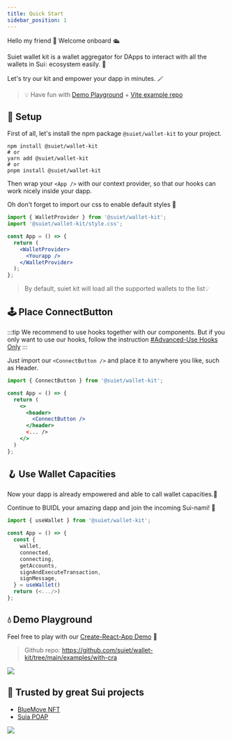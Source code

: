 ```yaml
---
title: Quick Start
sidebar_position: 1
---
```


Hello my friend 👋 Welcome onboard 🛳

Suiet wallet kit is a wallet aggregator for DApps to interact with all the wallets in Sui💧 ecosystem easily. 🥳

Let's try our kit and empower your dapp in minutes. 🪄

> 💡 Have fun with [Demo Playground](https://wallet-kit-demo.vercel.app/) + [Vite example repo](https://github.com/suiet/wallet-kit/tree/main/examples/with-vite)

## 🔨 Setup

First of all, let's install the npm package `@suiet/wallet-kit` to your project.

```shell
npm install @suiet/wallet-kit
# or
yarn add @suiet/wallet-kit
# or
pnpm install @suiet/wallet-kit
```

Then wrap your `<App />` with our context provider, so that our hooks can work nicely inside your dapp.

Oh don't forget to import our css to enable default styles 🎨

```jsx
import { WalletProvider } from '@suiet/wallet-kit';
import '@suiet/wallet-kit/style.css';

const App = () => {
  return (
    <WalletProvider>
      <Yourapp />
    </WalletProvider>
  );
};
```

> By default, suiet kit will load all the supported wallets to the list💡

## 🕹 Place ConnectButton

:::tip
We recommend to use hooks together with our components. But if you only want to use our hooks, follow the instruction [#Advanced-Use Hooks Only](/docs/advanced/hooks-only)
:::

Just import our `<ConnectButton />` and place it to anywhere you like, such as Header.

```jsx
import { ConnectButton } from '@suiet/wallet-kit';

const App = () => {
  return (
    <>
      <header>
        <ConnectButton />
      </header>
      <... />
    </>
  )
};
```

## 🪝 Use Wallet Capacities

Now your dapp is already empowered and able to call wallet capacities.🎉

Continue to BUIDL your amazing dapp and join the incoming Sui-nami! 🌊

```jsx
import { useWallet } from '@suiet/wallet-kit';

const App = () => {
  const {
    wallet,
    connected,
    connecting,
    getAccounts,
    signAndExecuteTransaction,
    signMessage,
  } = useWallet()
  return (<.../>)
};
```

## 💧 Demo Playground

Feel free to play with our [Create-React-App Demo](https://wallet-kit-demo.vercel.app) 🔗

> Github repo: https://github.com/suiet/wallet-kit/tree/main/examples/with-cra

<img src="/img/integration-example.png" />


## 🤝 Trusted by great Sui projects

- [BlueMove NFT](https://sui.bluemove.net/)
- [Suia POAP](https://suia.io/)

<img src="/img/trustedby.png" />